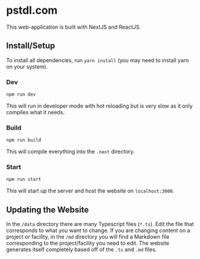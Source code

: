# pstdl.com
This web-application is built with NextJS and ReactJS.

## Install/Setup
To install all dependencies, run `yarn install` (you may need to install yarn on your system).
### Dev
```bash
npm run dev
```
This will run in developer mode with  hot reloading but is very slow as it only compiles what it needs.

### Build
```bash
npm run build
```
This will compile everything into the `.next` directory.

### Start
```bash
npm run start
```
This will start up the server and host the website on `localhost:3000`.

## Updating the Website
In the `/data` directory there are many Typescript files (`*.ts`). Edit the file that corresponds to what you want to
change. If you are changing content on a project or facility, in the `/md` directory you will find a Markdown file 
corresponding to the project/facility you need to edit. The website generates itself completely based off of the
`.ts` and `.md` files.
